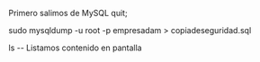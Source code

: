 Primero salimos de MySQL
quit;

sudo mysqldump -u root -p empresadam > copiadeseguridad.sql

ls -- Listamos contenido en pantalla
